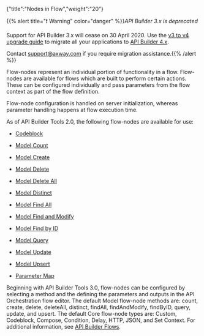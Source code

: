 {"title":"Nodes in Flow","weight":"20"}

{{% alert title="❗️ Warning" color="danger" %}}*API Builder 3.x is deprecated*

Support for API Builder 3.x will cease on 30 April 2020. Use the [v3 to v4 upgrade guide](https://docs.axway.com/bundle/API_Builder_4x_allOS_en/page/api_builder_v3_to_v4_upgrade_guide.html) to migrate all your applications to [API Builder 4.x](https://docs.axway.com/bundle/API_Builder_4x_allOS_en/page/api_builder_getting_started_guide.html).

Contact [support@axway.com](mailto:support@axway.com) if you require migration assistance.{{% /alert %}}

Flow-nodes represent an individual portion of functionality in a flow. Flow-nodes are available for flows which are built to perform certain actions. These can be configured individually and pass parameters from the flow context as part of the flow definition.

Flow-node configuration is handled on server initialization, whereas parameter handling happens at flow execution time.

As of API Builder Tools 2.0, the following flow-nodes are available for use:

* [Codeblock](/docs/appc/Axway_API_Builder/API_Builder/API_Builder_Developer_Guide/API_Builder_Project/Artifacts/Flows/Nodes_in_Flow/Nodes_-_Codeblock/)

* [Model Count](/docs/appc/Axway_API_Builder/API_Builder/API_Builder_Developer_Guide/API_Builder_Project/Artifacts/Flows/Nodes_in_Flow/Nodes_-_Model_Count/)

* [Model Create](/docs/appc/Axway_API_Builder/API_Builder/API_Builder_Developer_Guide/API_Builder_Project/Artifacts/Flows/Nodes_in_Flow/Nodes_-_Model_Create/)

* [Model Delete](/docs/appc/Axway_API_Builder/API_Builder/API_Builder_Developer_Guide/API_Builder_Project/Artifacts/Flows/Nodes_in_Flow/Nodes_-_Model_Delete/)

* [Model Delete All](/docs/appc/Axway_API_Builder/API_Builder/API_Builder_Developer_Guide/API_Builder_Project/Artifacts/Flows/Nodes_in_Flow/Nodes_-_Model_Delete_All/)

* [Model Distinct](/docs/appc/Axway_API_Builder/API_Builder/API_Builder_Developer_Guide/API_Builder_Project/Artifacts/Flows/Nodes_in_Flow/Nodes_-_Model_Distinct/)

* [Model Find All](/docs/appc/Axway_API_Builder/API_Builder/API_Builder_Developer_Guide/API_Builder_Project/Artifacts/Flows/Nodes_in_Flow/Nodes_-_Model_Find_All/)

* [Model Find and Modify](/docs/appc/Axway_API_Builder/API_Builder/API_Builder_Developer_Guide/API_Builder_Project/Artifacts/Flows/Nodes_in_Flow/Nodes_-_Model_Find_and_Modify/)

* [Model Find by ID](/docs/appc/Axway_API_Builder/API_Builder/API_Builder_Developer_Guide/API_Builder_Project/Artifacts/Flows/Nodes_in_Flow/Nodes_-_Model_Find_by_ID/)

* [Model Query](/docs/appc/Axway_API_Builder/API_Builder/API_Builder_Developer_Guide/API_Builder_Project/Artifacts/Flows/Nodes_in_Flow/Nodes_-_Model_Query/)

* [Model Update](/docs/appc/Axway_API_Builder/API_Builder/API_Builder_Developer_Guide/API_Builder_Project/Artifacts/Flows/Nodes_in_Flow/Nodes_-_Model_Update/)

* [Model Upsert](/docs/appc/Axway_API_Builder/API_Builder/API_Builder_Developer_Guide/API_Builder_Project/Artifacts/Flows/Nodes_in_Flow/Nodes_-_Model_Upsert/)

* [Parameter Map](/docs/appc/Axway_API_Builder/API_Builder/API_Builder_Developer_Guide/API_Builder_Project/Artifacts/Flows/Nodes_in_Flow/Nodes_-_Parameter_Map/)

Beginning with API Builder Tools 3.0, flow-nodes can be configured by selecting a method and the defining the parameters and outputs in the API Orchestration flow editor. The default Model flow-node methods are: count, create, delete, deleteAll, distinct, findAll, findAndModify, findByID, query, update, and upsert. The default Core flow-node types are: Custom, Codeblock, Compose, Condition, Delay, HTTP, JSON, and Set Context. For additional information, see [API Builder Flows](/docs/appc/Axway_API_Builder/API_Builder/API_Builder_Developer_Guide/API_Builder_Flows/).
